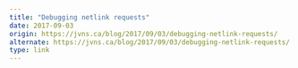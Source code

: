 ```yaml
---
title: "Debugging netlink requests"
date: 2017-09-03
origin: https://jvns.ca/blog/2017/09/03/debugging-netlink-requests/
alternate: https://jvns.ca/blog/2017/09/03/debugging-netlink-requests/
type: link
---
```


